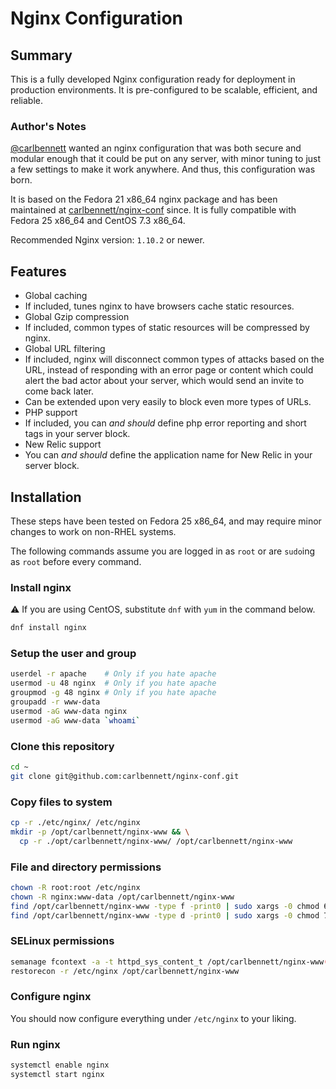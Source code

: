 # Nginx Configuration
## Summary
This is a fully developed Nginx configuration ready for deployment in
production environments. It is pre-configured to be scalable, efficient, and
reliable.

### Author's Notes
[@carlbennett](https://github.com/carlbennett) wanted an nginx configuration
that was both secure and modular enough that it could be put on any server,
with minor tuning to just a few settings to make it work anywhere. And thus,
this configuration was born.

It is based on the Fedora 21 x86\_64 nginx package and has been maintained at
[carlbennett/nginx-conf](https://github.com/carlbennett/nginx-conf) since. It
is fully compatible with Fedora 25 x86\_64 and CentOS 7.3 x86\_64.

Recommended Nginx version: `1.10.2` or newer.

## Features
- Global caching
 - If included, tunes nginx to have browsers cache static resources.
- Global Gzip compression
 - If included, common types of static resources will be compressed by nginx.
- Global URL filtering
 - If included, nginx will disconnect common types of attacks based on the URL,
   instead of responding with an error page or content which could alert the
   bad actor about your server, which would send an invite to come back later.
 - Can be extended upon very easily to block even more types of URLs.
- PHP support
 - If included, you can _and should_ define php error reporting and short tags
   in your server block.
- New Relic support
 - You can _and should_ define the application name for New Relic in your
   server block.

## Installation
These steps have been tested on Fedora 25 x86\_64, and may require minor
changes to work on non-RHEL systems.

The following commands assume you are logged in as `root` or are `sudo`ing as
`root` before every command.

### Install nginx
:warning: If you are using CentOS, substitute `dnf` with `yum` in the command
below.

```sh
dnf install nginx
```

### Setup the user and group
```sh
userdel -r apache    # Only if you hate apache
usermod -u 48 nginx  # Only if you hate apache
groupmod -g 48 nginx # Only if you hate apache
groupadd -r www-data
usermod -aG www-data nginx
usermod -aG www-data `whoami`
```

### Clone this repository
```sh
cd ~
git clone git@github.com:carlbennett/nginx-conf.git
```

### Copy files to system
```sh
cp -r ./etc/nginx/ /etc/nginx
mkdir -p /opt/carlbennett/nginx-www && \
  cp -r ./opt/carlbennett/nginx-www/ /opt/carlbennett/nginx-www
```

### File and directory permissions
```sh
chown -R root:root /etc/nginx
chown -R nginx:www-data /opt/carlbennett/nginx-www
find /opt/carlbennett/nginx-www -type f -print0 | sudo xargs -0 chmod 664
find /opt/carlbennett/nginx-www -type d -print0 | sudo xargs -0 chmod 775
```

### SELinux permissions
```sh
semanage fcontext -a -t httpd_sys_content_t /opt/carlbennett/nginx-www(/.*)?
restorecon -r /etc/nginx /opt/carlbennett/nginx-www
```

### Configure nginx
You should now configure everything under `/etc/nginx` to your liking.

### Run nginx
```sh
systemctl enable nginx
systemctl start nginx
```
